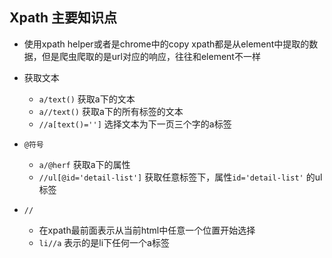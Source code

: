 ## Xpath 主要知识点
- 使用xpath helper或者是chrome中的copy xpath都是从element中提取的数据，但是爬虫爬取的是url对应的响应，往往和element不一样
- 获取文本
  - `a/text()` 获取a下的文本
  - `a//text()` 获取a下的所有标签的文本
  - `//a[text()='']` 选择文本为下一页三个字的a标签
  
 - `@符号`
   - `a/@herf` 获取a下的属性
   - `//ul[@id='detail-list']` 获取任意标签下，属性`id='detail-list'` 的ul标签
  
 - `//`
   - 在xpath最前面表示从当前html中任意一个位置开始选择
   - `li//a` 表示的是li下任何一个a标签
  

